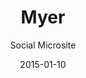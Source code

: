 ---
layout:        post
date:          2015-01-10
categories:    
- work

title:         "Myer"
subtitle:      "Social Microsite"

thumbnail:     myer.png
image:         myer.jpg

role:          "Web Design & Front-end Dev"
description:   "A number of Stackla Widgets were built to support the livestream of the Myer Spring Summer 2015 Fashion Launch."
---